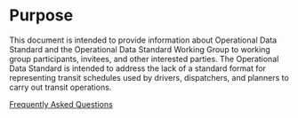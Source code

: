 # Purpose

This document is intended to provide information about Operational Data Standard and the Operational Data Standard Working Group to working group participants, invitees, and other interested parties. The Operational Data Standard is intended to address the lack of a standard format for representing transit schedules used by drivers, dispatchers, and planners to carry out transit operations.

[Frequently Asked Questions](faq.md)
